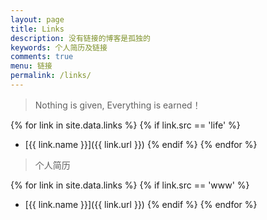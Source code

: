 ```yaml
---
layout: page
title: Links
description: 没有链接的博客是孤独的
keywords: 个人简历及链接
comments: true
menu: 链接
permalink: /links/
---
```


> Nothing is given, Everything is earned！

{% for link in site.data.links %}
  {% if link.src == 'life' %}
* [{{ link.name }}]({{ link.url }})
  {% endif %}
{% endfor %}

> 个人简历

{% for link in site.data.links %}
  {% if link.src == 'www' %}
* [{{ link.name }}]({{ link.url }})
  {% endif %}
{% endfor %}
